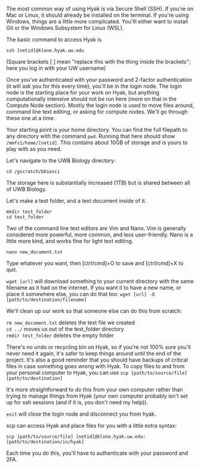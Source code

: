 The most common way of using Hyak is via Secure Shell (SSH). If you're on Mac or Linux, it should already be installed on the terminal. If you're using Windows, things are a little more complicated. You'lll either want to install Git or the Windows Subsystem for Linux (WSL).

The basic command to access Hyak is

`ssh [netid]@klone.hyak.uw.edu`

(Square brackets [ ] mean "replace this with the thing inside the brackets"; here you log in with your UW username)

Once you've authenticated with your password and 2-factor authentication (it will ask you for this every time), you'll be in the login node. The login node is the starting place for your work on Hyak, but anything computationally intensive should not be run here (more on that in the Compute Node section). Mostly the login node is used to move files around, command line text editing, or asking for compute nodes. We'll go through these one at a time.

Your starting point is your home directory. You can find the full filepath to any directory with the command `pwd`. Running that here should show `/mmfs1/home/[netid]`. This contains about 10GB of storage and is yours to play with as you need.

Let's navigate to the UWB Biology directory:

`cd /gscratch/bbiosci`

The storage here is substantially increased (1TB) but is shared between all of UWB Biology.

Let's make a test folder, and a text document inside of it.

`mkdir test_folder`  
`cd test_folder`

Two of the command line text editors are Vim and Nano. Vim is generally considered more powerful, more common, and less user-friendly. Nano is a little more kind, and works fine for light text editing.

`nano new_document.txt`

Type whatever you want, then [ctrl/cmd]+O to save and [ctrl/cmd]+X to quit.

`wget [url]` will download something to your current directory with the same filename as it had on the internet. If you want it to have a new name, or place it somewhere else, you can do that too: `wget [url] -O [path/to/destination/filename]`

We'll clean up our work so that someone else can do this from scratch:

`rm new_document.txt` deletes the text file we created  
`cd ../` moves us out of the test_folder directory  
`rmdir test_folder` deletes the empty folder  

There's no undo or recycling bin on Hyak, so if you're not 100% sure you'll never need it again, it's safer to keep things around until the end of the project. It's also a good reminder that you should have backups of critical files in case something goes wrong with Hyak. To copy files to and from your personal computer to Hyak, you can use `scp [path/to/source/file] [path/to/destination]`  

It's more straightforward to do this from your own computer rather than trying to manage things from Hyak (your own computer probably isn't set up for ssh sessions (and if it is, you don't need my help)).

`exit` will close the login node and disconnect you from hyak.  

scp can access Hyak and place files for you with a little extra syntax:

`scp [path/to/source/file] [netid]@klone.hyak.uw.edu:[path/to/destination/in/hyak]`  

Each time you do this, you'll have to authenticate with your password and 2FA.
